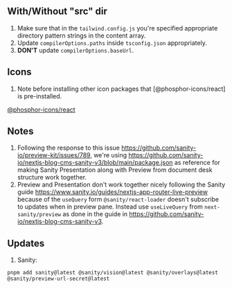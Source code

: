 ## With/Without "src" dir

1. Make sure that in the `tailwind.config.js` you're specified appropriate directory
   pattern strings in the content array.
1. Update `compilerOptions.paths` inside `tsconfig.json` appropriately.
1. **DON'T** update `compilerOptions.baseUrl`.

## Icons

1. Note before installing other icon packages that [@phosphor-icons/react] is pre-installed.

[@phosphor-icons/react](https://github.com/phosphor-icons/react)

## Notes

1. Following the response to this issue <https://github.com/sanity-io/preview-kit/issues/789>, we're using <https://github.com/sanity-io/nextjs-blog-cms-sanity-v3/blob/main/package.json> as reference for making Sanity Presentation along with Preview from document desk structure work together.
1. Preview and Presentation don't work together nicely following the Sanity guide <https://www.sanity.io/guides/nextjs-app-router-live-preview> because of the `useQuery` form `@sanity/react-loader` doesn't subscribe to updates when in preview pane. Instead use `useLiveQuery` from `next-sanity/preview` as done in the guide in <https://github.com/sanity-io/nextjs-blog-cms-sanity-v3>.

## Updates

1. Sanity:

```
pnpm add sanity@latest @sanity/vision@latest @sanity/overlays@latest @sanity/preview-url-secret@latest
```
